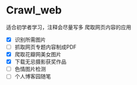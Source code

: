 # Crawl_web
适合初学者学习，注释会尽量写多
爬取网页内容的应用
- [x] 识别所需图片 
- [ ] 抓取网页专题内容制成PDF 
- [x] 爬取花瓣网美女图片 
- [x] 下载无忌摄影获奖作品 
- [ ] 色情图片检测 
- [ ] 个人博客园随笔 